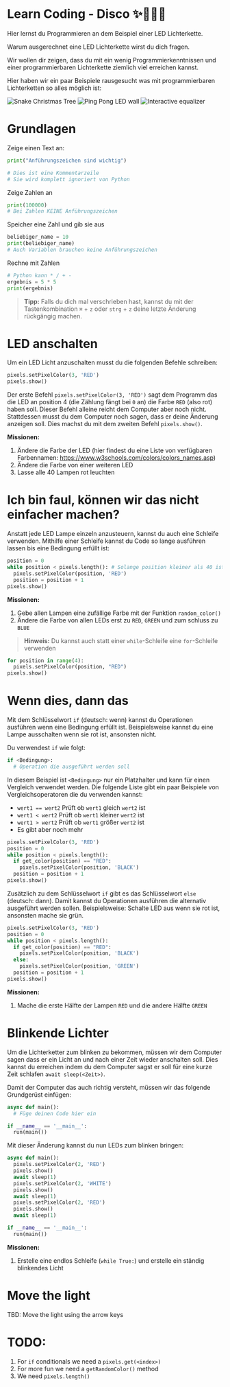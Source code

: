 # Learn Coding - Disco ✨🎉💃🕺
Hier lernst du Programmieren an dem Beispiel einer LED Lichterkette. 

Warum ausgerechnet eine LED Lichterkette wirst du dich fragen.
 
Wir wollen dir zeigen, dass du mit ein wenig Programmierkenntnissen und 
einer programmierbaren Lichterkette ziemlich viel erreichen kannst. 

Hier haben wir ein paar Beispiele rausgesucht was mit programmierbaren Lichterketten so alles möglich ist:


![Snake Christmas Tree](/static/images/snake.gif "Snake Christmas Tree")
![Ping Pong LED wall](/static/images/pingpong.gif "Ping Pong LED wall")
![Interactive equalizer](/static/images/equalizer.gif "Interactive equalizer")


# Grundlagen



Zeige einen Text an:

```python
print("Anführungszeichen sind wichtig")

# Dies ist eine Kommentarzeile
# Sie wird komplett ignoriert von Python
```

Zeige Zahlen an
```python
print(100000)
# Bei Zahlen KEINE Anführungszeichen
```


Speicher eine Zahl und gib sie aus
```python
beliebiger_name = 10
print(beliebiger_name)
# Auch Variablen brauchen keine Anführungszeichen
```

Rechne mit Zahlen
```python
# Python kann * / + -
ergebnis = 5 * 5
print(ergebnis)
```

 > **Tipp:** Falls du dich mal verschrieben hast, kannst du mit der Tastenkombination `⌘` + `z` oder `strg` + `z` deine letzte Änderung rückgängig machen.

# LED anschalten
Um ein LED Licht anzuschalten musst du die folgenden Befehle schreiben:

```python
pixels.setPixelColor(3, 'RED')
pixels.show()
```

Der erste Befehl `pixels.setPixelColor(3, 'RED')` sagt dem Programm das die LED an position 4 (die Zählung fängt bei `0` an) die Farbe `RED` (also rot) haben soll. Dieser Befehl alleine reicht dem Computer aber noch nicht. Stattdessen musst du dem Computer noch sagen, dass er deine Änderung anzeigen soll. Dies machst du mit dem zweiten Befehl `pixels.show()`.

**Missionen:**
1. Ändere die Farbe der LED (hier findest du eine Liste von verfügbaren Farbennamen: https://www.w3schools.com/colors/colors_names.asp)
2. Ändere die Farbe von einer weiteren LED
3. Lasse alle 40 Lampen rot leuchten

# Ich bin faul, können wir das nicht einfacher machen?
Anstatt jede LED Lampe einzeln anzusteuern, kannst du auch eine Schleife verwenden. Mithilfe einer Schleife kannst du Code so lange ausführen lassen bis eine Bedingung erfüllt ist:

```python
position = 0
while position < pixels.length(): # Solange position kleiner als 40 ist
  pixels.setPixelColor(position, 'RED')
  position = position + 1
pixels.show()
```

**Missionen:**
1. Gebe allen Lampen eine zufällige Farbe mit der Funktion `random_color()`
1. Ändere die Farbe von allen LEDs erst zu `RED`, `GREEN` und zum schluss zu `BLUE`


> **Hinweis:** Du kannst auch statt einer `while`-Schleife eine `for`-Schleife verwenden

```python
for position in range(4):
  pixels.setPixelColor(position, "RED")
pixels.show()
```

# Wenn dies, dann das
Mit dem Schlüsselwort `if` (deutsch: wenn) kannst du Operationen ausführen wenn eine Bedingung erfüllt ist. Beispielsweise kannst du eine Lampe ausschalten wenn sie rot ist, ansonsten nicht.

Du verwendest `if` wie folgt:

```python
if <Bedingung>:
  # Operation die ausgeführt werden soll
```

In diesem Beispiel ist `<Bedingung>` nur ein Platzhalter und kann für einen Vergleich verwendet werden. Die folgende Liste gibt ein paar Beispiele von Vergleichsoperatoren die du verwenden kannst:

* `wert1 == wert2` Prüft ob `wert1` gleich `wert2` ist
* `wert1 < wert2` Prüft ob `wert1` kleiner `wert2` ist
* `wert1 > wert2` Prüft ob `wert1` größer `wert2` ist
* Es gibt aber noch mehr 


```python
pixels.setPixelColor(3, 'RED')
position = 0
while position < pixels.length():
  if get_color(position) == "RED":
    pixels.setPixelColor(position, 'BLACK')
  position = position + 1
pixels.show()
```

Zusätzlich zu dem Schlüsselwort `if` gibt es das Schlüsselwort `else` (deutsch: dann). Damit kannst du Operationen ausführen die alternativ ausgeführt werden sollen. Beispielsweise: Schalte LED aus wenn sie rot ist, ansonsten mache sie grün.

```python
pixels.setPixelColor(3, 'RED')
position = 0
while position < pixels.length():
  if get_color(position) == "RED":
    pixels.setPixelColor(position, 'BLACK')
  else:
    pixels.setPixelColor(position, 'GREEN')
  position = position + 1
pixels.show()
```

**Missionen:**
1. Mache die erste Hälfte der Lampen `RED` und die andere Hälfte `GREEN`

# Blinkende Lichter
Um die Lichterketter zum blinken zu bekommen, müssen wir dem Computer sagen dass er ein Licht an und nach einer Zeit wieder anschalten soll. Dies kannst du erreichen indem du dem Computer sagst er soll für eine kurze Zeit schlafen `await sleep(<Zeit>)`.

Damit der Computer das auch richtig versteht, müssen wir das folgende Grundgerüst einfügen:

```python
async def main():
  # Füge deinen Code hier ein

if __name__ == '__main__':
  run(main())
```

Mit dieser Änderung kannst du nun LEDs zum blinken bringen:

```python
async def main():
  pixels.setPixelColor(2, 'RED')
  pixels.show()
  await sleep(1)
  pixels.setPixelColor(2, 'WHITE')
  pixels.show()
  await sleep(1)
  pixels.setPixelColor(2, 'RED')
  pixels.show()
  await sleep(1)

if __name__ == '__main__':
  run(main())
```

**Missionen:**
1. Erstelle eine endlos Schleife (`while True:`) und erstelle ein ständig blinkendes Licht

# Move the light
TBD: Move the light using the arrow keys




# TODO:
1. For `if` conditionals we need a `pixels.get(<index>)`
2. For more fun we need a `getRandomColor()` method
3. We need `pixels.length()`